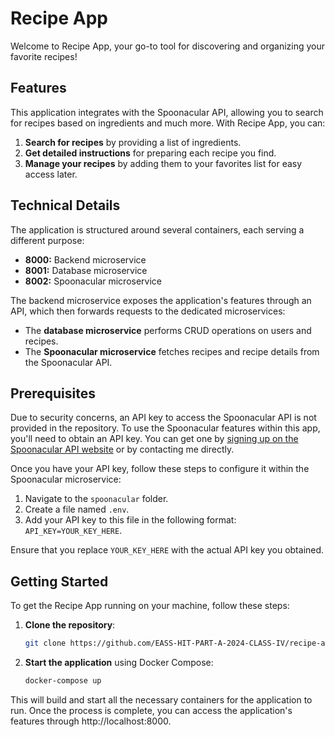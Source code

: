 # Recipe App

Welcome to Recipe App, your go-to tool for discovering and organizing your favorite recipes!

## Features

This application integrates with the Spoonacular API, allowing you to search for recipes based on ingredients and much more. With Recipe App, you can:

1. **Search for recipes** by providing a list of ingredients.
2. **Get detailed instructions** for preparing each recipe you find.
3. **Manage your recipes** by adding them to your favorites list for easy access later.

## Technical Details

The application is structured around several containers, each serving a different purpose:

- **8000:** Backend microservice
- **8001:** Database microservice
- **8002:** Spoonacular microservice

The backend microservice exposes the application's features through an API, which then forwards requests to the dedicated microservices:

- The **database microservice** performs CRUD operations on users and recipes.
- The **Spoonacular microservice** fetches recipes and recipe details from the Spoonacular API.

## Prerequisites

Due to security concerns, an API key to access the Spoonacular API is not provided in the repository. To use the Spoonacular features within this app, you'll need to obtain an API key. You can get one by [signing up on the Spoonacular API website](https://spoonacular.com/food-api/console#Dashboard) or by contacting me directly.

Once you have your API key, follow these steps to configure it within the Spoonacular microservice:

1. Navigate to the `spoonacular` folder.
2. Create a file named `.env`.
3. Add your API key to this file in the following format: `API_KEY=YOUR_KEY_HERE`.

Ensure that you replace `YOUR_KEY_HERE` with the actual API key you obtained.

## Getting Started

To get the Recipe App running on your machine, follow these steps:

1. **Clone the repository**:

   ```bash
   git clone https://github.com/EASS-HIT-PART-A-2024-CLASS-IV/recipe-app.git
   ```
2. **Start the application** using Docker Compose:

    ```bash
    docker-compose up
    ```


This will build and start all the necessary containers for the application to run. Once the process is complete, you can access the application's features through http://localhost:8000.
